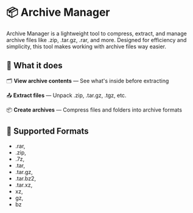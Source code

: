 # 📦 Archive Manager

Archive Manager is a lightweight tool to compress, extract, and manage archive files like .zip, .tar.gz, .rar, and more. Designed for efficiency and simplicity, this tool makes working with archive files way easier.

## 🚀 What it does

🗂️ **View archive contents** — See what's inside before extracting

📤 **Extract files** — Unpack .zip, .tar.gz, .tgz, etc.

📦 **Create archives** — Compress files and folders into archive formats

## 📁 Supported Formats

- .rar,
- .zip,
- .7z,
- .tar,
- .tar.gz,
- .tar.bz2,
- .tar.xz,
- xz,
- gz,
- bz
